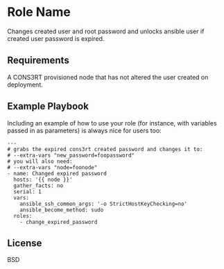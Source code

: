 Role Name
=========

Changes created user and root password and unlocks ansible user if created user password is expired.

Requirements
------------

A CONS3RT provisioned node that has not altered the user created on deployment.

Example Playbook
----------------

Including an example of how to use your role (for instance, with variables passed in as parameters) is always nice for users too:

    ---
    # grabs the expired cons3rt created password and changes it to:
    # --extra-vars "new_password=foopassword"
    # you will also need:
    # --extra-vars "node=foonode"
    - name: Changed expired password
      hosts: '{{ node }}'
      gather_facts: no
      serial: 1
      vars:
        ansible_ssh_common_args: '-o StrictHostKeyChecking=no'
        ansible_become_method: sudo
      roles:
        - change_expired_password

License
-------

BSD
